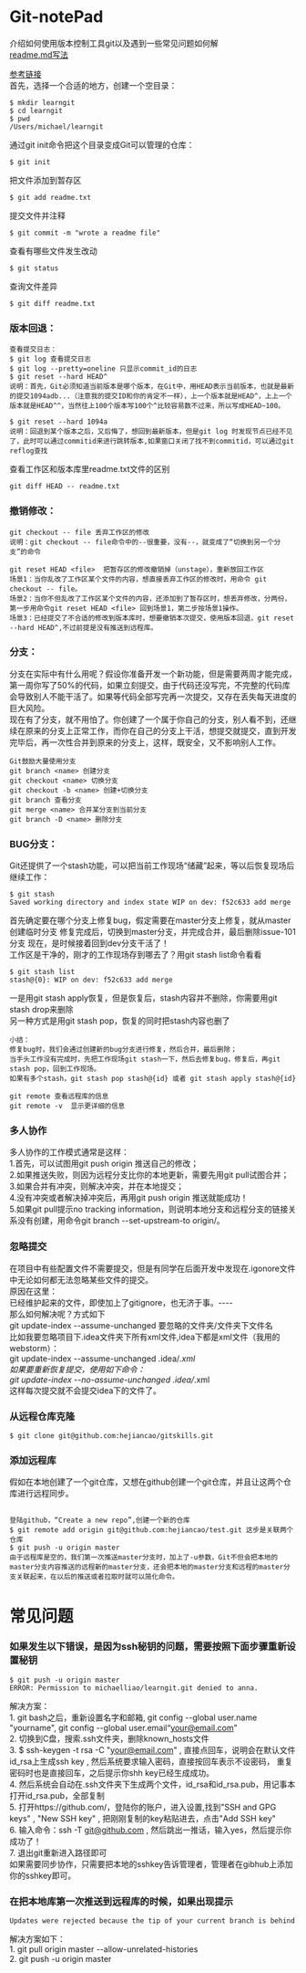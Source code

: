 # Git-notePad
介绍如何使用版本控制工具git以及遇到一些常见问题如何解<br>
[readme.md写法](https://blog.csdn.net/htwhtw123/article/details/77069581)

[参考链接](https://www.liaoxuefeng.com/wiki/0013739516305929606dd18361248578c67b8067c8c017b000)<br>
首先，选择一个合适的地方，创建一个空目录：<br/>
```
$ mkdir learngit
$ cd learngit
$ pwd
/Users/michael/learngit
```
通过git init命令把这个目录变成Git可以管理的仓库：<br>
```
$ git init
```
把文件添加到暂存区<br>
```
$ git add readme.txt 
```
提交文件并注释
```
$ git commit -m "wrote a readme file" 
```
查看有哪些文件发生改动
```
$ git status 
```
查询文件差异
```
$ git diff readme.txt 
```
### 版本回退：
```
查看提交日志：
$ git log 查看提交日志
$ git log --pretty=oneline 只显示commit_id的日志
$ git reset --hard HEAD^
说明：首先，Git必须知道当前版本是哪个版本，在Git中，用HEAD表示当前版本，也就是最新的提交1094adb...（注意我的提交ID和你的肯定不一样），上一个版本就是HEAD^，上上一个版本就是HEAD^^，当然往上100个版本写100个^比较容易数不过来，所以写成HEAD~100。

$ git reset --hard 1094a
说明：回退到某个版本之后，又后悔了，想回到最新版本，但是git log 时发现节点已经不见了，此时可以通过commitid来进行跳转版本,如果窗口关闭了找不到commitid，可以通过git reflog查找
```

查看工作区和版本库里readme.txt文件的区别
```
git diff HEAD -- readme.txt
```

### 撤销修改：
```
git checkout -- file 丢弃工作区的修改
说明：git checkout -- file命令中的--很重要，没有--，就变成了“切换到另一个分支”的命令

git reset HEAD <file>  把暂存区的修改撤销掉（unstage），重新放回工作区
场景1：当你乱改了工作区某个文件的内容，想直接丢弃工作区的修改时，用命令 git checkout -- file。
场景2：当你不但乱改了工作区某个文件的内容，还添加到了暂存区时，想丢弃修改，分两份，第一步用命令git reset HEAD <file> 回到场景1，第二步按场景1操作。
场景3：已经提交了不合适的修改到版本库时，想要撤销本次提交，使用版本回退，git reset --hard HEAD^,不过前提是没有推送到远程库。
```

### 分支：
分支在实际中有什么用呢？假设你准备开发一个新功能，但是需要两周才能完成，第一周你写了50%的代码，如果立刻提交，由于代码还没写完，不完整的代码库会导致别人不能干活了。如果等代码全部写完再一次提交，又存在丢失每天进度的巨大风险。<br>
现在有了分支，就不用怕了。你创建了一个属于你自己的分支，别人看不到，还继续在原来的分支上正常工作，而你在自己的分支上干活，想提交就提交，直到开发完毕后，再一次性合并到原来的分支上，这样，既安全，又不影响别人工作。<br>
```
Git鼓励大量使用分支
git branch <name> 创建分支
git checkout <name> 切换分支
git checkout -b <name> 创建+切换分支
git branch 查看分支
git merge <name> 合并某分支到当前分支
git branch -D <name> 删除分支
```

### BUG分支：
Git还提供了一个stash功能，可以把当前工作现场“储藏”起来，等以后恢复现场后继续工作：<br>
```
$ git stash
Saved working directory and index state WIP on dev: f52c633 add merge
```
首先确定要在哪个分支上修复bug，假定需要在master分支上修复，就从master创建临时分支
修复完成后，切换到master分支，并完成合并，最后删除issue-101分支
现在，是时候接着回到dev分支干活了！<br>
工作区是干净的，刚才的工作现场存到哪去了？用git stash list命令看看
```
$ git stash list
stash@{0}: WIP on dev: f52c633 add merge
```
一是用git stash apply恢复，但是恢复后，stash内容并不删除，你需要用git stash drop来删除<br>
另一种方式是用git stash pop，恢复的同时把stash内容也删了<br>
```
小结：
修复bug时，我们会通过创建新的bug分支进行修复，然后合并，最后删除；
当手头工作没有完成时，先把工作现场git stash一下，然后去修复bug，修复后，再git stash pop，回到工作现场。
如果有多个stash，git stash pop stash@{id} 或者 git stash apply stash@{id}
```

```
git remote 查看远程库的信息
git remote -v  显示更详细的信息
```

### 多人协作
多人协作的工作模式通常是这样：<br>
1.首先，可以试图用git push origin <branch-name>推送自己的修改；<br>
2.如果推送失败，则因为远程分支比你的本地更新，需要先用git pull试图合并；<br>
3.如果合并有冲突，则解决冲突，并在本地提交；<br>
4.没有冲突或者解决掉冲突后，再用git push origin <branch-name>推送就能成功！<br>
5.如果git pull提示no tracking information，则说明本地分支和远程分支的链接关系没有创建，用命令git branch --set-upstream-to <branch-name> origin/<branch-name>。
  
### 忽略提交
在项目中有些配置文件不需要提交，但是有同学在后面开发中发现在.igonore文件中无论如何都无法忽略某些文件的提交。<br>
原因在这里：<br>
已经维护起来的文件，即使加上了gitignore，也无济于事。----<br>
那么如何解决呢？方式如下<br>
git update-index --assume-unchanged   要忽略的文件夹/文件夹下文件名<br>
比如我要忽略项目下.idea文件夹下所有xml文件,idea下都是xml文件（我用的webstorm）：<br>
git update-index --assume-unchanged   .idea/*.xml<br>
如果要重新恢复提交，使用如下命令：<br>
git update-index --no-assume-unchanged   .idea/*.xml<br>
这样每次提交就不会提交idea下的文件了。<br>



### 从远程仓库克隆
```
$ git clone git@github.com:hejiancao/gitskills.git
```

### 添加远程库
假如在本地创建了一个git仓库，又想在github创建一个git仓库，并且让这两个仓库进行远程同步。
```

登陆github，“Create a new repo”,创建一个新的仓库
$ git remote add origin git@github.com:hejiancao/test.git 这步是关联两个仓库
$ git push -u origin master
由于远程库是空的，我们第一次推送master分支时，加上了-u参数，Git不但会把本地的master分支内容推送的远程新的master分支，还会把本地的master分支和远程的master分支关联起来，在以后的推送或者拉取时就可以简化命令。
```


# 常见问题
### 如果发生以下错误，是因为ssh秘钥的问题，需要按照下面步骤重新设置秘钥
```
$ git push -u origin master
ERROR: Permission to michaelliao/learngit.git denied to anna.
```
解决方案：<br>
	1. git bash之后，重新设置名字和邮箱, git config --global user.name "yourname", git config --global user.email“your@email.com"<br>
	2. 切换到C盘，搜索.ssh文件夹，删除known_hosts文件<br>
	3. $ ssh-keygen -t rsa -C "your@email.com" , 直接点回车，说明会在默认文件id_rsa上生成ssh key , 然后系统要求输入密码，直接按回车表示不设密码， 重复密码时也是直接回车，之后提示你shh key已经生成成功。<br>
	4. 然后系统会自动在.ssh文件夹下生成两个文件，id_rsa和id_rsa.pub，用记事本打开id_rsa.pub，全部复制<br>
	5. 打开https://github.com/，登陆你的账户，进入设置,找到"SSH and GPG keys" ,  "New SSH key" ,  把刚刚复制的key粘贴进去，点击"Add SSH key"<br>
	6. 输入命令：ssh -T git@github.com , 然后跳出一推话，输入yes，然后提示你成功了！<br>
	7. 退出git重新进入路径即可<br>
如果需要同步协作，只需要把本地的sshkey告诉管理者，管理者在gibhub上添加你的sshkey即可。<br>

### 在把本地库第一次推送到远程库的时候，如果出现提示
```
Updates were rejected because the tip of your current branch is behind
```
解决方案如下：<br>
	1. git pull origin master --allow-unrelated-histories<br>
	2. git push -u origin master<br>





















